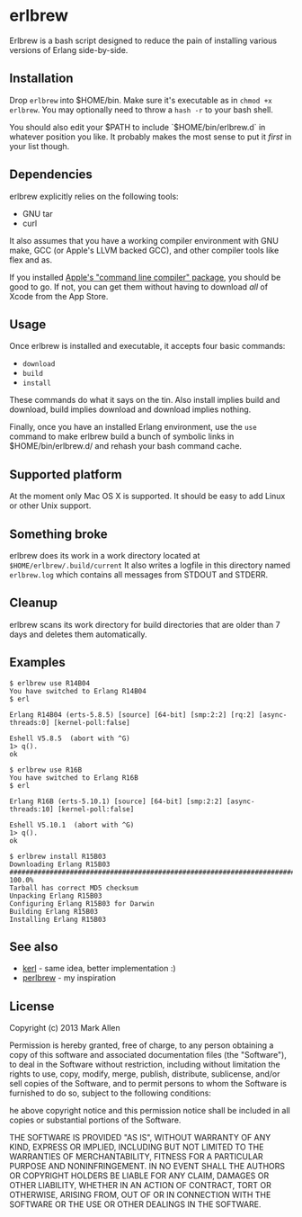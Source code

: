erlbrew
=======
Erlbrew is a bash script designed to reduce the pain of installing
various versions of Erlang side-by-side.

Installation
------------
Drop `erlbrew` into $HOME/bin.  Make sure it's executable as in `chmod +x
erlbrew`. You may optionally need to throw a `hash -r` to your bash shell.

You should also edit your $PATH to include `$HOME/bin/erlbrew.d` in whatever
position you like. It probably makes the most sense to put it *first* in your
list though.

Dependencies
------------
erlbrew explicitly relies on the following tools:

* GNU tar
* curl

It also assumes that you have a working compiler environment with
GNU make, GCC (or Apple's LLVM backed GCC), and other compiler
tools like flex and as.

If you installed [Apple's "command line compiler" package](https://developer.apple.com/downloads), 
you should be good to go. If not, you can get them without having to download
*all* of Xcode from the App Store.

Usage
-----
Once erlbrew is installed and executable, it accepts four basic commands:

* `download`
* `build`
* `install`

These commands do what it says on the tin.  Also install implies build and
download, build implies download and download implies nothing.

Finally, once you have an installed Erlang environment, use the `use` command
to make erlbrew build a bunch of symbolic links in $HOME/bin/erlbrew.d/ and 
rehash your bash command cache.

Supported platform
------------------
At the moment only Mac OS X is supported.  It should be easy to add Linux or
other Unix support.  

Something broke
---------------
erlbrew does its work in a work directory located at `$HOME/erlbrew/.build/current`
It also writes a logfile in this directory named `erlbrew.log` which contains
all messages from STDOUT and STDERR.

Cleanup
-------
erlbrew scans its work directory for build directories that are older than 7 days
and deletes them automatically.

Examples
--------

    $ erlbrew use R14B04
    You have switched to Erlang R14B04
    $ erl

    Erlang R14B04 (erts-5.8.5) [source] [64-bit] [smp:2:2] [rq:2] [async-threads:0] [kernel-poll:false]

    Eshell V5.8.5  (abort with ^G)
    1> q().
    ok
    
    $ erlbrew use R16B
    You have switched to Erlang R16B
    $ erl

    Erlang R16B (erts-5.10.1) [source] [64-bit] [smp:2:2] [async-threads:10] [kernel-poll:false]

    Eshell V5.10.1  (abort with ^G)
    1> q().
    ok

    $ erlbrew install R15B03
    Downloading Erlang R15B03
    ######################################################################## 100.0%
    Tarball has correct MD5 checksum
    Unpacking Erlang R15B03
    Configuring Erlang R15B03 for Darwin
    Building Erlang R15B03
    Installing Erlang R15B03

See also
--------
* [kerl](https://github.com/spawngrid/kerl) - same idea, better implementation :)
* [perlbrew](https://github.com/gugod/App-perlbrew) - my inspiration

License
-------
Copyright (c) 2013 Mark Allen

Permission is hereby granted, free of charge, to any person obtaining a copy of
this software and associated documentation files (the "Software"), to deal in
the Software without restriction, including without limitation the rights to
use, copy, modify, merge, publish, distribute, sublicense, and/or sell copies
of the Software, and to permit persons to whom the Software is furnished to do
so, subject to the following conditions:

he above copyright notice and this permission notice shall be included in all
copies or substantial portions of the Software.

THE SOFTWARE IS PROVIDED "AS IS", WITHOUT WARRANTY OF ANY KIND, EXPRESS OR
IMPLIED, INCLUDING BUT NOT LIMITED TO THE WARRANTIES OF MERCHANTABILITY,
FITNESS FOR A PARTICULAR PURPOSE AND NONINFRINGEMENT. IN NO EVENT SHALL THE
AUTHORS OR COPYRIGHT HOLDERS BE LIABLE FOR ANY CLAIM, DAMAGES OR OTHER
LIABILITY, WHETHER IN AN ACTION OF CONTRACT, TORT OR OTHERWISE, ARISING
FROM, OUT OF OR IN CONNECTION WITH THE SOFTWARE OR THE USE OR OTHER
DEALINGS IN THE SOFTWARE.

